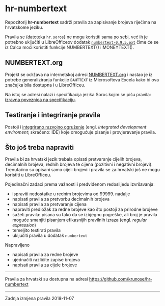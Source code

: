 # hr-numbertext

Repozitorij **hr-numbertext** sadrži pravila za zapisivanje brojeva riječima na hrvatskome jeziku.

Pravila se (datoteka `hr.soros`) ne mogu koristiti sama po sebi, već ih je potrebno uključiti u LibreOfficeov dodatak [`numbertext-0.9.5.oxt`](https://extensions.libreoffice.org/extensions/numbertext-1) čime će se iz Calca moći koristiti funkcije NUMBERTEXT() i MONEYTEXT().

## NUMBERTEXT.org

Projekt se održava na internetskoj adresi [NUMBERTEXT.org](http://numbertext.org/) i nastao je iz potrebe generaliziranja funkcije `BAHTTEXT` iz Microsoftova Excela kako bi ova značajka bila dostupna i u LibreOfficeu.

Na istoj se adresi nalazi i specifikacija jezika Soros kojim se pišu pravila: [izravna poveznica na specifikaciju](http://numbertext.org/numbertext.pdf).

## Testiranje i integriranje pravila

Postoji i [integrirano razvojno ogruženje](http://numbertext.org/Soros.html) (engl. *integrated development enviroment*; skraćeno: IDE) koje omogućuje pisanje i provjeravanje pravila.

## Što još treba napraviti

Pravila bi za hrvatski jezik trebala opisati pretvaranje cijelih brojeva, decimalnih brojeva, rednih brojeva te cijena (pozitivni i negativni brojevi). Trenutačno su opisani samo cijeli brojevi i pravila se za hrvatski još ne mogu koristiti u LibreOfficeu.

Pojedinačni zadaci prema važnosti i predviđenom redoslijedu izvršavanja:

- ispraviti nedostatke u rednim brojevima od 99999. nadalje
- napisati pravila za pretvorbu decimalnih brojeva
- napisati pravila za pretvaranje cijena
- napraviti predložak za redne brojeve kao što postoji za prirodne brojeve
- sažeti pravila: pisana su tako da se izbjegnu pogreške, ali broj je pravila moguće smanjiti pisanjem efikasnijih pravilnih izraza (engl. *regular expression*)
- temeljito testirati pravila
- uključiti pravila u dodatak `numbertext`

Napravljeno

- napisati pravila za redne brojeve
- ujednačiti različite zapise brojeva
- napisati pravila za cijele brojeve

---

Pravila za hrvatski su dostupna na adresi https://github.com/krunose/hr-numbertext

---

Zadnja izmjena pravila 2018-11-07
